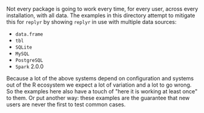 <!-- Generated from .Rmd. Please edit that file -->
Not every package is going to work every time, for every user, across every installation, with all data. The examples in this directory attempt to mitigate this for `replyr` by showing `replyr` in use with multiple data sources:

-   `data.frame`
-   `tbl`
-   `SQLite`
-   `MySQL`
-   `PostgreSQL`
-   `Spark` 2.0.0

Because a lot of the above systems depend on configuration and systems out of the R ecosystem we expect a lot of variation and a lot to go wrong. So the examples here also have a touch of "here it is working at least once" to them. Or put another way: these examples are the guarantee that new users are never the first to test common cases.
